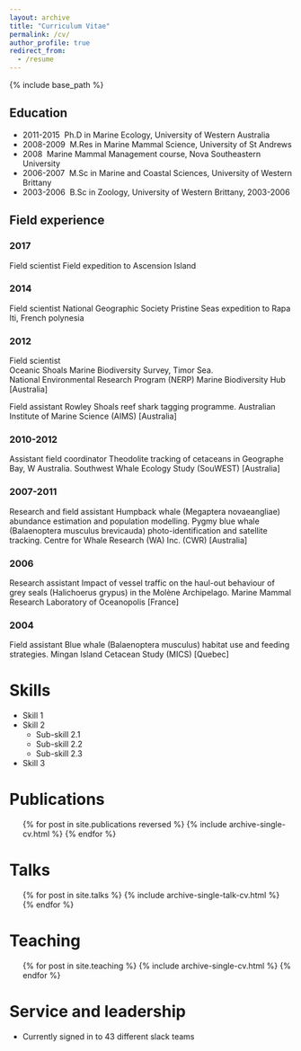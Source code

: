 ```yaml
---
layout: archive
title: "Curriculum Vitae"
permalink: /cv/
author_profile: true
redirect_from:
  - /resume
---
```


{% include base_path %}

<h2 class="cvsection"> Education</h2>

* <span class="cvyear">2011-2015</span>&nbsp;&nbsp;Ph.D in Marine Ecology, University of Western Australia
* <span class="cvyear">2008-2009</span>&nbsp;&nbsp;M.Res in Marine Mammal Science, University of St Andrews
* <span class="cvyear">2008</span>&nbsp;&nbsp;Marine Mammal Management course, Nova Southeastern University
* <span class="cvyear">2006-2007</span>&nbsp;&nbsp;M.Sc in Marine and Coastal Sciences, University of Western Brittany
* <span class="cvyear">2003-2006</span>&nbsp;&nbsp;B.Sc in Zoology, University of Western Brittany, 2003-2006

<h2 class="cvsection"> Field experience</h2>

<h3 class="cvyear"> 2017</h3>

Field scientist
Field expedition to Ascension Island

<h3 class="cvyear"> 2014</h3>

Field scientist
National Geographic Society Pristine Seas expedition to Rapa Iti, French polynesia

<h3 class="cvyear"> 2012</h3>

Field scientist<br>
Oceanic Shoals Marine Biodiversity Survey, Timor Sea.<br>
National Environmental Research Program (NERP) Marine Biodiversity Hub [Australia]

Field assistant
Rowley Shoals reef shark tagging programme.
Australian Institute of Marine Science (AIMS) [Australia]

<h3 class="cvyear"> 2010-2012</h3>

Assistant field coordinator
Theodolite tracking of cetaceans in Geographe Bay, W Australia.
Southwest Whale Ecology Study (SouWEST) [Australia]

<h3 class="cvyear"> 2007-2011</h3>

Research and field assistant
Humpback whale (Megaptera novaeangliae) abundance estimation and population modelling.
Pygmy blue whale (Balaenoptera musculus brevicauda) photo-identification and satellite tracking.
Centre for Whale Research (WA) Inc. (CWR) [Australia]

<h3 class="cvyear"> 2006</h3>

Research assistant
Impact of vessel traffic on the haul-out behaviour of grey seals (Halichoerus grypus) in the Molène Archipelago.
Marine Mammal Research Laboratory of Oceanopolis [France]

<h3 class="cvyear"> 2004</h3>

Field assistant
Blue whale (Balaenoptera musculus) habitat use and feeding strategies.
Mingan Island Cetacean Study (MICS) [Quebec]

Skills
======
* Skill 1
* Skill 2
  * Sub-skill 2.1
  * Sub-skill 2.2
  * Sub-skill 2.3
* Skill 3

Publications
======
  <ul>{% for post in site.publications reversed %}
    {% include archive-single-cv.html %}
  {% endfor %}</ul>

Talks
======
  <ul>{% for post in site.talks %}
    {% include archive-single-talk-cv.html %}
  {% endfor %}</ul>

Teaching
======
  <ul>{% for post in site.teaching %}
    {% include archive-single-cv.html %}
  {% endfor %}</ul>

Service and leadership
======
* Currently signed in to 43 different slack teams
